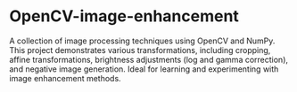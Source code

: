# OpenCV-image-enhancement
A collection of image processing techniques using OpenCV and NumPy. This project demonstrates various transformations, including cropping, affine transformations, brightness adjustments (log and gamma correction), and negative image generation. Ideal for learning and experimenting with image enhancement methods.
